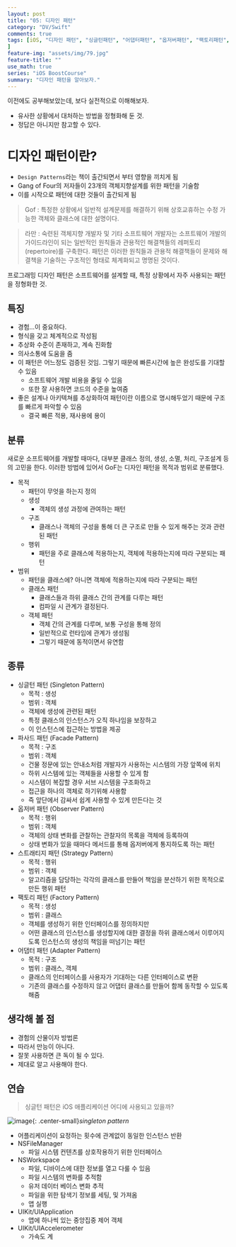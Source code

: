 ```yaml
---
layout: post
title: "05: 디자인 패턴"
category: "DV/Swift"
comments: true
tags: [iOS, "디자인 패턴", "싱글턴패턴", "어댑터패턴", "옵저버패턴", "팩토리패턴","파사드패턴", "디자인패턴필요성"
]
feature-img: "assets/img/79.jpg"
feature-title: ""
use_math: true
series: "iOS BoostCourse"
summary: "디자인 패턴을 알아보자."
---
```



이전에도 공부해보았는데, 보다 실전적으로 이해해보자.

* 유사한 상황에서 대처하는 방법을 정형화해 둔 것.
* 정답은 아니지만 참고할 수 있다.



# 디자인 패턴이란?

* `Design Patterns`라는 책이 출간되면서 부터 영향을 끼치게 됨
* Gang of Four의 저자들이 23개의 객체지향설계를 위한 패턴을 기술함
* 이를 시작으로 패턴에 대한 것들이 출간되게 됨

> Gof : 특정한 상황에서 일반적 설계문제를 해결하기 위해 상호교휴하는 수정 가능한 객체와 클래스에 대한 설명이다.

> 라만 : 숙련된 객체지향 개발자 및 기타 소프트웨어 개발자는 소프트웨어 개발의 가이드라인이 되는 일반적인 원칙들과 관용적인 해결책들의 레퍼토리(repertoire)를 구축한다. 패턴은 이러한 원칙들과 관용적 해결책들이 문제와 해결책을 기술하는 구조적인 형태로 체계화되고 명명된 것이다.

프로그래밍 디자인 패턴은 소프트웨어를 설계할 때, 특정 상황에서 자주 사용되는 패턴을 정형화한 것.


## 특징

* 경험...이 중요하다.
* 형식을 갖고 체계적으로 작성됨
* 추상화 수준이 존재하고, 계속 진화함
* 의사소통에 도움을 줌
* 이 패턴은 어느정도 검증된 것임. 그렇기 때문에 빠른시간에 높은 완성도를 기대할 수 있음
  * 소프트웨어 개발 비용을 줄일 수 있음
  * 또한 잘 사용하면 코드의 수준을 높여줌
* 좋은 설계나 아키텍쳐를 추상화하여 패턴이란 이름으로 명시해두었기 때문에 구조를 빠르게 파악할 수 있음
  * 결국 빠른 적용, 재사용에 용이

## 분류

새로운 소프트웨어를 개발할 때마다, 대부분 클래스 정의, 생성, 소멸, 처리, 구조설계 등의 고민을 한다. 이러한 방법에 있어서 GoF는 디자인 패턴을 목적과 범위로 분류했다.

* 목적
  * 패턴이 무엇을 하는지 정의
  * 생성
    * 객체의 생성 과정에 관여하는 패턴
  * 구조
    * 클래스나 객체의 구성을 통해 더 큰 구조로 만들 수 있게 해주는 것과 관련된 패턴
  * 행위
    * 패턴을 주로 클래스에 적용하는지, 객체에 적용하는지에 따라 구분되는 패턴
* 범위
  * 패턴을 클래스에? 아니면 객체에 적용하는지에 따라 구분되는 패턴
  * 클래스 패턴
    * 클래스들과 하위 클래스 간의 관계를 다루는 패턴
    * 컴파일 시 관계가 결정된다.
  * 객체 패턴
    * 객체 간의 관계를 다루며, 보통 구성을 통해 정의
    * 일반적으로 런타임에 관계가 생성됨
    * 그렇기 때문에 동적이면서 유연함


## 종류

* 싱글턴 패턴 (Singleton Pattern)
  * 목적 : 생성
  * 범위 : 객체
  * 객체에 생성에 관련된 패턴
  * 특정 클래스의 인스턴스가 오직 하나임을 보장하고
  * 이 인스턴스에 접근하는 방법을 제공
* 파사드 패턴 (Facade Pattern)
  * 목적 : 구조
  * 범위 : 객체
  * 건물 정문에 있는 안내소처럼 개발자가 사용하는 시스템의 가장 앞쪽에 위치
  * 하위 시스템에 있는 객체들을 사용할 수 있게 함
  * 시스템이 복잡할 경우 서브 시스템을 구조화하고
  * 접근을 하나의 객체로 하기위해 사용함
  * 즉 앞단에서 감싸서 쉽게 사용할 수 있게 만든다는 것
* 옵저버 패턴 (Observer Pattern)
  * 목적 : 행위
  * 범위 : 객체
  * 객체의 상태 변화를 관찰하는 관찰자의 목록을 객체에 등록하여
  * 상태 변화가 있을 때마다 메서드를 통해 옵저버에게 통지하도록 하는 패턴
* 스트래티지 패턴 (Strategy Pattern)
  * 목적 : 행위
  * 범위 : 객체
  * 알고리즘을 담당하는 각각의 클래스를 만들어 책임을 분산하기 위한 목적으로 만든 행위 패턴
* 팩토리 패턴 (Factory Pattern)
  * 목적 : 생성
  * 범위 : 클래스
  * 객체를 생성하기 위한 인터페이스를 정의하지만
  * 어떤 클래스의 인스턴스를 생성할지에 대한 결정을 하위 클래스에서 이루어지도록 인스턴스의 생성의 책임을 떠넘기는 패턴
* 어댑터 패턴 (Adapter Pattern)
  * 목적 : 구조
  * 범위 : 클래스, 객체
  * 클래스의 인터페이스를 사용자가 기대하는 다른 인터페이스로 변환
  * 기존의 클래스를 수정하지 않고 어댑터 클래스를 만들어 함께 동작할 수 있도록 해줌

## 생각해 볼 점

* 경험의 산물이자 방법론
* 따라서 만능이 아니다.
* 잘못 사용하면 큰 독이 될 수 있다.
* 제대로 알고 사용해야 한다.


## 연습

> 싱글턴 패턴은 iOS 애플리케이션 어디에 사용되고 있을까?

![image](https://user-images.githubusercontent.com/37871541/123026498-444a7a00-d417-11eb-9709-18067127e6af.png){: .center-small}_singleton pattern_

* 어플리케이션이 요정하는 횟수에 관계없이 동일한 인스턴스 반환
* NSFileManager
  * 파일 시스템 컨텐츠를 상호작용하기 위한 인터페이스
* NSWorkspace
  * 파일, 디바이스에 대한 정보를 열고 다룰 수 있음
  * 파일 시스템의 변화를 추적함
  * 유저 데이터 베이스 변화 추적
  * 파일을 위한 탐색기 정보를 세팅, 및 가져옴
  * 앱 실행
* UIKit/UIApplication
  * 앱에 하나씩 있는 중앙집중 제어 객체
* UIKit/UIAccelerometer
  * 가속도 계